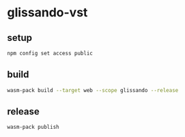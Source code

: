 # glissando-vst

## setup

```sh
npm config set access public
```

## build

```sh
wasm-pack build --target web --scope glissando --release
```

## release

```sh
wasm-pack publish
```